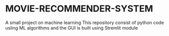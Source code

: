 # MOVIE-RECOMMENDER-SYSTEM
A small project on machine learning 
This repository consist of python code usling ML algorithms and the GUI is built using Stremlit module 
